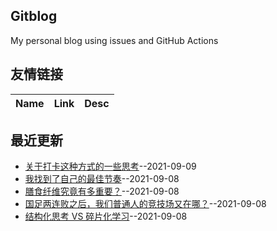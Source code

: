 ## Gitblog
My personal blog using issues and GitHub Actions
## 友情链接
| Name | Link | Desc | 
 | ---- | ---- | ---- |
## 最近更新
- [关于打卡这种方式的一些思考](https://github.com/nuanhuo17/HangDa-blog/issues/15)--2021-09-09
- [我找到了自己的最佳节奏](https://github.com/nuanhuo17/HangDa-blog/issues/14)--2021-09-08
- [膳食纤维究竟有多重要？](https://github.com/nuanhuo17/HangDa-blog/issues/13)--2021-09-08
- [国足两连败之后，我们普通人的竞技场又在哪？](https://github.com/nuanhuo17/HangDa-blog/issues/12)--2021-09-08
- [结构化思考 VS 碎片化学习](https://github.com/nuanhuo17/HangDa-blog/issues/11)--2021-09-08
